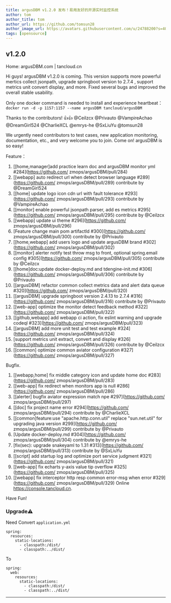 ```yaml
---
title: argusDBM v1.2.0 发布！易用友好的开源实时监控系统   
author: tom  
author_title: tom   
author_url: https://github.com/tomsun28  
author_image_url: https://avatars.githubusercontent.com/u/24788200?s=400&v=4  
tags: [opensource]
---
```


## v1.2.0

Home: argusDBM.com | tancloud.cn

Hi guys! argusDBM v1.2.0 is coming. This version supports more powerful mertics collect jsonpath, upgrade springboot version to 2.7.4 , support metrics unit convert display, and more. Fixed several bugs and improved the overall stable usability.

Only one docker command is needed to install and experience heartbeat：
`docker run -d -p 1157:1157 --name argusDBM tancloud/argusDBM`

Thanks to the contributors! 👍👍  @Ceilzcx @Privauto @VampireAchao @DreamGirl524 @CharlieXCL @emrys-he @SxLiuYu  @tomsun28

We urgently need contributors to test cases, new application monitoring, documentation, etc., and very welcome you to join. Come on! argusDBM is so easy!

Feature：

1. [[home,manager]add practice learn doc and argusDBM monitor yml #284](https://github.com/ zmops/argusDBM/pull/284)
2. [[webapp] auto redirect url when detect browser language #289](https://github.com/ zmops/argusDBM/pull/289) contribute by @DreamGirl524
3. [[home] update logo icon cdn url with fault tolerance #293](https://github.com/ zmops/argusDBM/pull/293) contribute by @VampireAchao
4. [[monitor] enable powerful jsonpath parser, add es metrics #295](https://github.com/ zmops/argusDBM/pull/295) contribute by @Ceilzcx
5.  [[webapp] update ui theme #296](https://github.com/ zmops/argusDBM/pull/296)
6.  [Feature change main pom artifactId #300](https://github.com/ zmops/argusDBM/pull/300) contribute by @Privauto
7.  [[home,webapp] add users logo and update argusDBM brand #302](https://github.com/ zmops/argusDBM/pull/302)
8. [[monitor] alerter notify test throw msg to front, optional spring.email config #305](https://github.com/ zmops/argusDBM/pull/305) contribute by @Ceilzcx
9. [[home]doc:update docker-deploy.md and tdengine-init.md #306](https://github.com/ zmops/argusDBM/pull/306) contribute by @Privauto
10. [[argusDBM] refactor common collect metrics data and alert data queue #320](https://github.com/ zmops/argusDBM/pull/320)
11. [[argusDBM] upgrade springboot version 2.4.13 to 2.7.4 #316](https://github.com/ zmops/argusDBM/pull/316) contribute by @Privauto
12. [[web-app] optimize the monitor detect feedback method #322](https://github.com/ zmops/argusDBM/pull/322)
13. [[github,webapp] add webapp ci action, fix eslint warning and upgrade codeql #323](https://github.com/ zmops/argusDBM/pull/323)
14. [[argusDBM] add more unit test and test example #324](https://github.com/ zmops/argusDBM/pull/324)
15. [support metrics unit extract, convert and display #326](https://github.com/ zmops/argusDBM/pull/326) contribute by @Ceilzcx
16. [[common] optimize common aviator configuration #327](https://github.com/ zmops/argusDBM/pull/327)

Bugfix.

1. [[webapp,home] fix middle category icon and update home doc #283](https://github.com/ zmops/argusDBM/pull/283)
2. [[web-app] fix redirect when monitors app is null #286](https://github.com/ zmops/argusDBM/pull/286)
3. [[alerter] bugfix aviator expression match npe #297](https://github.com/ zmops/argusDBM/pull/297)
4. [[doc] fix project name error #294](https://github.com/ zmops/argusDBM/pull/294) contribute by @CharlieXCL
5. [[common]feature:use "apache.http.conn.util" replace "sun.net.util" for upgrading java version #299](https://github.com/ zmops/argusDBM/pull/299) contribute by @Privauto
6. [Update docker-deploy.md #304](https://github.com/ zmops/argusDBM/pull/304) contribute by @emrys-he
7. [fix(sec): upgrade snakeyaml to 1.31 #313](https://github.com/ zmops/argusDBM/pull/313) contribute by @SxLiuYu
8. [[script] add startup log and optimize port service judgment #321](https://github.com/ zmops/argusDBM/pull/321)
9. [[web-app] fix echarts y-axis value tip overflow #325](https://github.com/ zmops/argusDBM/pull/325)
10. [[webapp] fix interceptor http resp common error-msg when error #329](https://github.com/ zmops/argusDBM/pull/329)
    Online https://console.tancloud.cn.

Have Fun!

### Upgrade⚠️

Need Convert `application.yml`
```
spring:
  resources:
    static-locations:
      - classpath:/dist/
      - classpath:../dist/
``` 
To
```
spring:
  web:
    resources:
      static-locations:
        - classpath:/dist/
        - classpath:../dist/
```

----     

